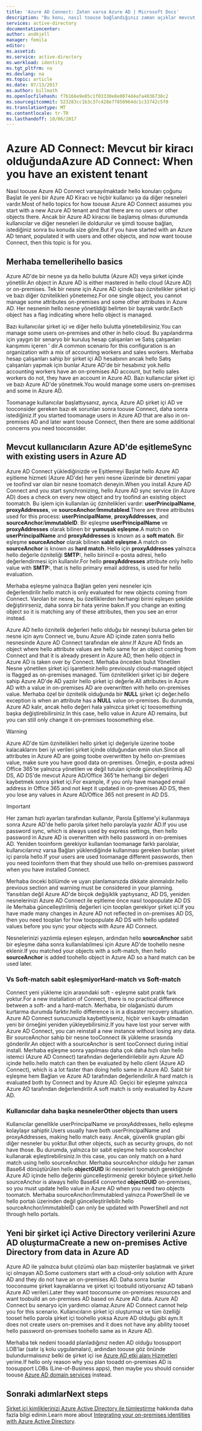 ```yaml
---
title: 'Azure AD Connect: Zaten varsa Azure AD | Microsoft Docs'
description: "Bu konu, nasıl toouse bağlandığınız zaman açıklar mevcut Azure AD kiracısı vardır."
services: active-directory
documentationcenter: 
author: andkjell
manager: femila
editor: 
ms.assetid: 
ms.service: active-directory
ms.workload: identity
ms.tgt_pltfrm: na
ms.devlang: na
ms.topic: article
ms.date: 07/13/2017
ms.author: billmath
ms.openlocfilehash: f7b166e9e85c1f03330e8e0074d4afa4036738c2
ms.sourcegitcommit: 523283cc1b3c37c428e77850964dc1c33742c5f0
ms.translationtype: MT
ms.contentlocale: tr-TR
ms.lasthandoff: 10/06/2017
---
```

# <a name="azure-ad-connect-when-you-have-an-existent-tenant"></a><span data-ttu-id="c0d40-103">Azure AD Connect: Mevcut bir kiracı olduğunda</span><span class="sxs-lookup"><span data-stu-id="c0d40-103">Azure AD Connect: When you have an existent tenant</span></span>
<span data-ttu-id="c0d40-104">Nasıl toouse Azure AD Connect varsayılmaktadır hello konuları çoğunu Başlat ile yeni bir Azure AD Kiracı ve hiçbir kullanıcı ya da diğer nesneleri vardır.</span><span class="sxs-lookup"><span data-stu-id="c0d40-104">Most of hello topics for how toouse Azure AD Connect assumes you start with a new Azure AD tenant and that there are no users or other objects there.</span></span> <span data-ttu-id="c0d40-105">Ancak bir Azure AD kiracısı ile başlamış olması durumunda kullanıcılar ve diğer nesneleri ile doldurulur ve şimdi toouse bağlan, istediğiniz sonra bu konuda size göre.</span><span class="sxs-lookup"><span data-stu-id="c0d40-105">But if you have started with an Azure AD tenant, populated it with users and other objects, and now want toouse Connect, then this topic is for you.</span></span>

## <a name="hello-basics"></a><span data-ttu-id="c0d40-106">Merhaba temelleri</span><span class="sxs-lookup"><span data-stu-id="c0d40-106">hello basics</span></span>
<span data-ttu-id="c0d40-107">Azure AD'de bir nesne ya da hello bulutta (Azure AD) veya şirket içinde yönetilir.</span><span class="sxs-lookup"><span data-stu-id="c0d40-107">An object in Azure AD is either mastered in hello cloud (Azure AD) or on-premises.</span></span> <span data-ttu-id="c0d40-108">Tek bir nesne için Azure AD içinde bazı öznitelikler şirket içi ve bazı diğer öznitelikleri yönetemez.</span><span class="sxs-lookup"><span data-stu-id="c0d40-108">For one single object, you cannot manage some attributes on-premises and some other attributes in Azure AD.</span></span> <span data-ttu-id="c0d40-109">Her nesnenin hello nesne yönetildiği belirten bir bayrak vardır.</span><span class="sxs-lookup"><span data-stu-id="c0d40-109">Each object has a flag indicating where hello object is managed.</span></span>

<span data-ttu-id="c0d40-110">Bazı kullanıcılar şirket içi ve diğer hello bulutta yönetebilirsiniz.</span><span class="sxs-lookup"><span data-stu-id="c0d40-110">You can manage some users on-premises and other in hello cloud.</span></span> <span data-ttu-id="c0d40-111">Bu yapılandırma için yaygın bir senaryo bir kuruluş hesap çalışanları ve Satış çalışanları karışımını içeren ' dir.</span><span class="sxs-lookup"><span data-stu-id="c0d40-111">A common scenario for this configuration is an organization with a mix of accounting workers and sales workers.</span></span> <span data-ttu-id="c0d40-112">Merhaba hesap çalışanları sahip bir şirket içi AD hesabının ancak hello Satış çalışanları yapmak için bunlar Azure AD'de bir hesabınız yok.</span><span class="sxs-lookup"><span data-stu-id="c0d40-112">hello accounting workers have an on-premises AD account, but hello sales workers do not, they have an account in Azure AD.</span></span> <span data-ttu-id="c0d40-113">Bazı kullanıcılar şirket içi ve bazı Azure AD'de yönetmek.</span><span class="sxs-lookup"><span data-stu-id="c0d40-113">You would manage some users on-premises and some in Azure AD.</span></span>

<span data-ttu-id="c0d40-114">Toomanage kullanıcılar başlattıysanız, ayrıca, Azure AD şirket içi AD ve tooconsider gereken bazı ek sorunları sonra toouse Connect, daha sonra istediğiniz.</span><span class="sxs-lookup"><span data-stu-id="c0d40-114">If you started toomanage users in Azure AD that are also in on-premises AD and later want toouse Connect, then there are some additional concerns you need tooconsider.</span></span>

## <a name="sync-with-existing-users-in-azure-ad"></a><span data-ttu-id="c0d40-115">Mevcut kullanıcıların Azure AD'de eşitleme</span><span class="sxs-lookup"><span data-stu-id="c0d40-115">Sync with existing users in Azure AD</span></span>
<span data-ttu-id="c0d40-116">Azure AD Connect yüklediğinizde ve Eşitlemeyi Başlat hello Azure AD eşitleme hizmeti (Azure AD'de) her yeni nesne üzerinde bir denetimi yapar ve toofind var olan bir nesne toomatch deneyin.</span><span class="sxs-lookup"><span data-stu-id="c0d40-116">When you install Azure AD Connect and you start synchronizing, hello Azure AD sync service (in Azure AD) does a check on every new object and try toofind an existing object toomatch.</span></span> <span data-ttu-id="c0d40-117">Bu işlem için kullanılan üç öznitelikleri vardır: **userPrincipalName**, **proxyAddresses**, ve **sourceAnchor**/**İmmutableıd**.</span><span class="sxs-lookup"><span data-stu-id="c0d40-117">There are three attributes used for this process: **userPrincipalName**, **proxyAddresses**, and **sourceAnchor**/**immutableID**.</span></span> <span data-ttu-id="c0d40-118">Bir eşleşme **userPrincipalName** ve **proxyAddresses** olarak bilinen bir **yumuşak eşleşme**.</span><span class="sxs-lookup"><span data-stu-id="c0d40-118">A match on **userPrincipalName** and **proxyAddresses** is known as a **soft match**.</span></span> <span data-ttu-id="c0d40-119">Bir eşleşme **sourceAnchor** olarak bilinen **sabit eşleşme**.</span><span class="sxs-lookup"><span data-stu-id="c0d40-119">A match on **sourceAnchor** is known as **hard match**.</span></span> <span data-ttu-id="c0d40-120">Hello için **proxyAddresses** yalnızca hello değerle özniteliği **SMTP:**, hello birincil e-posta adresi, hello değerlendirmesi için kullanılır.</span><span class="sxs-lookup"><span data-stu-id="c0d40-120">For hello **proxyAddresses** attribute only hello value with **SMTP:**, that is hello primary email address, is used for hello evaluation.</span></span>

<span data-ttu-id="c0d40-121">Merhaba eşleşme yalnızca Bağlan gelen yeni nesneler için değerlendirilir.</span><span class="sxs-lookup"><span data-stu-id="c0d40-121">hello match is only evaluated for new objects coming from Connect.</span></span> <span data-ttu-id="c0d40-122">Varolan bir nesne, bu özelliklerden herhangi birini eşleşen şekilde değiştirirseniz, daha sonra bir hata yerine bakın.</span><span class="sxs-lookup"><span data-stu-id="c0d40-122">If you change an exiting object so it is matching any of these attributes, then you see an error instead.</span></span>

<span data-ttu-id="c0d40-123">Azure AD hello öznitelik değerleri hello olduğu bir nesneyi bulursa gelen bir nesne için aynı Connect ve, bunu Azure AD içinde zaten sonra hello nesnesinde Azure AD Connect tarafından ele alınır.</span><span class="sxs-lookup"><span data-stu-id="c0d40-123">If Azure AD finds an object where hello attribute values are hello same for an object coming from Connect and that it is already present in Azure AD, then hello object in Azure AD is taken over by Connect.</span></span> <span data-ttu-id="c0d40-124">Merhaba önceden bulut Yönetilen Nesne yönetilen şirket içi işaretlenir.</span><span class="sxs-lookup"><span data-stu-id="c0d40-124">hello previously cloud-managed object is flagged as on-premises managed.</span></span> <span data-ttu-id="c0d40-125">Tüm öznitelikleri şirket içi bir değere sahip Azure AD'de AD yazılır hello şirket içi değerle.</span><span class="sxs-lookup"><span data-stu-id="c0d40-125">All attributes in Azure AD with a value in on-premises AD are overwritten with hello on-premises value.</span></span> <span data-ttu-id="c0d40-126">Merhaba özel bir öznitelik olduğunda bir **NULL** şirket içi değer.</span><span class="sxs-lookup"><span data-stu-id="c0d40-126">hello exception is when an attribute has a **NULL** value on-premises.</span></span> <span data-ttu-id="c0d40-127">Bu durumda, Azure AD kalır, ancak hello değeri hala yalnızca şirket içi toosomething başka değiştirebilirsiniz.</span><span class="sxs-lookup"><span data-stu-id="c0d40-127">In this case, hello value in Azure AD remains, but you can still only change it on-premises toosomething else.</span></span>

> [!WARNING]
> <span data-ttu-id="c0d40-128">Azure AD'de tüm öznitelikleri hello şirket içi değeriyle üzerine toobe kalacaklarını beri iyi verileri şirket içinde olduğundan emin olun.</span><span class="sxs-lookup"><span data-stu-id="c0d40-128">Since all attributes in Azure AD are going toobe overwritten by hello on-premises value, make sure you have good data on-premises.</span></span> <span data-ttu-id="c0d40-129">Örneğin, e-posta adresi Office 365'te yalnızca yönetilen ve değil tutulan içinde güncelleştirilmiş AD DS, AD DS'de mevcut Azure AD/Office 365'te herhangi bir değeri kaybetmek sonra şirket içi.</span><span class="sxs-lookup"><span data-stu-id="c0d40-129">For example, if you only have managed email address in Office 365 and not kept it updated in on-premises AD DS, then you lose any values in Azure AD/Office 365 not present in AD DS.</span></span>

> [!IMPORTANT]
> <span data-ttu-id="c0d40-130">Her zaman hızlı ayarları tarafından kullanılır, Parola Eşitleme'yi kullanmaya sonra Azure AD'de hello parola şirket hello parolayla yazılır AD.</span><span class="sxs-lookup"><span data-stu-id="c0d40-130">If you use password sync, which is always used by express settings, then hello password in Azure AD is overwritten with hello password in on-premises AD.</span></span> <span data-ttu-id="c0d40-131">Yeniden tooinform gerekiyor kullanılan toomanage farklı parolalar, kullanıcılarınız varsa Bağlan yüklendiğinde kullanması gereken bunları şirket içi parola hello.</span><span class="sxs-lookup"><span data-stu-id="c0d40-131">If your users are used toomanage different passwords, then you need tooinform them that they should use hello on-premises password when you have installed Connect.</span></span>

<span data-ttu-id="c0d40-132">Merhaba önceki bölümde ve uyarı planlamanızda dikkate alınmalıdır.</span><span class="sxs-lookup"><span data-stu-id="c0d40-132">hello previous section and warning must be considered in your planning.</span></span> <span data-ttu-id="c0d40-133">Yansıtılan değil Azure AD'de birçok değişiklik yaptıysanız, AD DS, yeniden nesnelerinizi Azure AD Connect ile eşitleme önce nasıl toopopulate AD DS ile Merhaba güncelleştirilmiş değerleri için tooplan gerekiyor şirket içi.</span><span class="sxs-lookup"><span data-stu-id="c0d40-133">If you have made many changes in Azure AD not reflected in on-premises AD DS, then you need tooplan for how toopopulate AD DS with hello updated values before you sync your objects with Azure AD Connect.</span></span>

<span data-ttu-id="c0d40-134">Nesnelerinizi yazılımla eşleşen eşleşen, ardından hello **sourceAnchor** sabit bir eşleşme daha sonra kullanılabilmesi için Azure AD'de toohello nesne eklenir.</span><span class="sxs-lookup"><span data-stu-id="c0d40-134">If you matched your objects with a soft-match, then hello **sourceAnchor** is added toohello object in Azure AD so a hard match can be used later.</span></span>

### <a name="hard-match-vs-soft-match"></a><span data-ttu-id="c0d40-135">Vs Soft-match sabit eşleşmiyor</span><span class="sxs-lookup"><span data-stu-id="c0d40-135">Hard-match vs Soft-match</span></span>
<span data-ttu-id="c0d40-136">Connect yeni yükleme için arasındaki soft - eşleşme sabit pratik fark yoktur.</span><span class="sxs-lookup"><span data-stu-id="c0d40-136">For a new installation of Connect, there is no practical difference between a soft- and a hard-match.</span></span> <span data-ttu-id="c0d40-137">Merhaba, bir olağanüstü durum kurtarma durumda farktır.</span><span class="sxs-lookup"><span data-stu-id="c0d40-137">hello difference is in a disaster recovery situation.</span></span> <span data-ttu-id="c0d40-138">Azure AD Connect sunucunuzla kaybettiyseniz, hiçbir veri kaybı olmadan yeni bir örneğini yeniden yükleyebilirsiniz.</span><span class="sxs-lookup"><span data-stu-id="c0d40-138">If you have lost your server with Azure AD Connect, you can reinstall a new instance without losing any data.</span></span> <span data-ttu-id="c0d40-139">Bir sourceAnchor sahip bir nesne tooConnect ilk yükleme sırasında gönderilir.</span><span class="sxs-lookup"><span data-stu-id="c0d40-139">An object with a sourceAnchor is sent tooConnect during initial install.</span></span> <span data-ttu-id="c0d40-140">Merhaba eşleşme sonra yapılması daha çok daha hızlı olan hello istemci (Azure AD Connect) tarafından değerlendirilebilir aynı Azure AD içinde hello.</span><span class="sxs-lookup"><span data-stu-id="c0d40-140">hello match can then be evaluated by hello client (Azure AD Connect), which is a lot faster than doing hello same in Azure AD.</span></span> <span data-ttu-id="c0d40-141">Sabit bir eşleşme hem Bağlan ve Azure AD tarafından değerlendirilir.</span><span class="sxs-lookup"><span data-stu-id="c0d40-141">A hard match is evaluated both by Connect and by Azure AD.</span></span> <span data-ttu-id="c0d40-142">Geçici bir eşleşme yalnızca Azure AD tarafından değerlendirilir.</span><span class="sxs-lookup"><span data-stu-id="c0d40-142">A soft match is only evaluated by Azure AD.</span></span>

### <a name="other-objects-than-users"></a><span data-ttu-id="c0d40-143">Kullanıcılar daha başka nesneler</span><span class="sxs-lookup"><span data-stu-id="c0d40-143">Other objects than users</span></span>
<span data-ttu-id="c0d40-144">Kullanıcılar genellikle userPrincipalName ve proxyAddresses, hello eşleşme kolaylaşır sahiptir.</span><span class="sxs-lookup"><span data-stu-id="c0d40-144">Users usually have both userPrincipalName and proxyAddresses, making hello match easy.</span></span> <span data-ttu-id="c0d40-145">Ancak, güvenlik grupları gibi diğer nesneler bu yoktur.</span><span class="sxs-lookup"><span data-stu-id="c0d40-145">But other objects, such as security groups, do not have those.</span></span> <span data-ttu-id="c0d40-146">Bu durumda, yalnızca bir sabit eşleşme hello sourceAnchor kullanarak eşleştirebilirsiniz.</span><span class="sxs-lookup"><span data-stu-id="c0d40-146">In this case, you can only match on a hard match using hello sourceAnchor.</span></span> <span data-ttu-id="c0d40-147">Merhaba sourceAnchor olduğu her zaman Base64 dönüştürülen hello **objectGUID** iki nesneleri toomatch gerektiğinde Azure AD içinde hello değerini güncelleştirmeniz gerekir böylece şirket.</span><span class="sxs-lookup"><span data-stu-id="c0d40-147">hello sourceAnchor is always hello Base64 converted **objectGUID** on-premises, so you must update hello value in Azure AD when you need two objects toomatch.</span></span> <span data-ttu-id="c0d40-148">Merhaba sourceAnchor/İmmutableıd yalnızca PowerShell ile ve hello portalı üzerinden değil güncelleştirilebilir.</span><span class="sxs-lookup"><span data-stu-id="c0d40-148">hello sourceAnchor/immutableID can only be updated with PowerShell and not through hello portals.</span></span>

## <a name="create-a-new-on-premises-active-directory-from-data-in-azure-ad"></a><span data-ttu-id="c0d40-149">Yeni bir şirket içi Active Directory verilerini Azure AD oluşturma</span><span class="sxs-lookup"><span data-stu-id="c0d40-149">Create a new on-premises Active Directory from data in Azure AD</span></span>
<span data-ttu-id="c0d40-150">Azure AD ile yalnızca bulut çözümü olan bazı müşteriler başlatmak ve şirket içi olmayan AD.</span><span class="sxs-lookup"><span data-stu-id="c0d40-150">Some customers start with a cloud-only solution with Azure AD and they do not have an on-premises AD.</span></span> <span data-ttu-id="c0d40-151">Daha sonra bunlar tooconsume şirket kaynaklarına ve şirket içi toobuild istiyorsanız AD tabanlı Azure AD verileri.</span><span class="sxs-lookup"><span data-stu-id="c0d40-151">Later they want tooconsume on-premises resources and want toobuild an on-premises AD based on Azure AD data.</span></span> <span data-ttu-id="c0d40-152">Azure AD Connect bu senaryo için yardımcı olamaz.</span><span class="sxs-lookup"><span data-stu-id="c0d40-152">Azure AD Connect cannot help you for this scenario.</span></span> <span data-ttu-id="c0d40-153">Kullanıcıların şirket içi oluşturmaz ve tüm özelliği tooset hello parola şirket içi toohello yoksa Azure AD olduğu gibi aynı.</span><span class="sxs-lookup"><span data-stu-id="c0d40-153">It does not create users on-premises and it does not have any ability tooset hello password on-premises toohello same as in Azure AD.</span></span>

<span data-ttu-id="c0d40-154">Merhaba tek nedeni tooadd planladığınız neden AD olduğu toosupport LOB'lar (satır iş kolu uygulamaları), ardından toouse göz önünde bulundurmalısınız belki de şirket içi ise [Azure AD etki alanı Hizmetleri](../../active-directory-domain-services/index.md) yerine.</span><span class="sxs-lookup"><span data-stu-id="c0d40-154">If hello only reason why you plan tooadd on-premises AD is toosupport LOBs (Line-of-Business apps), then maybe you should consider toouse [Azure AD domain services](../../active-directory-domain-services/index.md) instead.</span></span>

## <a name="next-steps"></a><span data-ttu-id="c0d40-155">Sonraki adımlar</span><span class="sxs-lookup"><span data-stu-id="c0d40-155">Next steps</span></span>
<span data-ttu-id="c0d40-156">[Şirket içi kimliklerinizi Azure Active Directory ile tümleştirme](active-directory-aadconnect.md) hakkında daha fazla bilgi edinin.</span><span class="sxs-lookup"><span data-stu-id="c0d40-156">Learn more about [Integrating your on-premises identities with Azure Active Directory](active-directory-aadconnect.md).</span></span>
